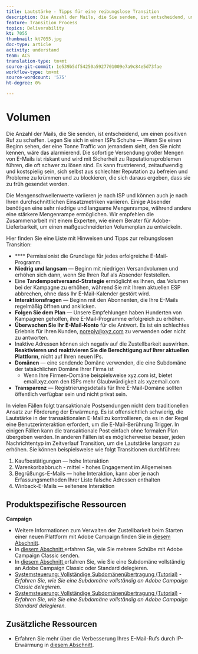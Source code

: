 ```yaml
---
title: Lautstärke - Tipps für eine reibungslose Transition
description: Die Anzahl der Mails, die Sie senden, ist entscheidend, um einen positiven Ruf zu schaffen. Erfahren Sie, was Sie mit der Transition gut machen können.
feature: Transition Process
topics: Deliverability
kt: 7055
thumbnail: kt7055.jpg
doc-type: article
activity: understand
team: ACS
translation-type: tm+mt
source-git-commit: 1e539b5df54250a5927701009e7a9c84e5d73fae
workflow-type: tm+mt
source-wordcount: '575'
ht-degree: 0%

---
```



# Volumen

Die Anzahl der Mails, die Sie senden, ist entscheidend, um einen positiven Ruf zu schaffen. Legen Sie sich in einen ISPs Schuhe — Wenn Sie einen Beginn sehen, der eine Tonne Traffic von jemandem sieht, den Sie nicht kennen, wäre das alarmierend. Die sofortige Versendung großer Mengen von E-Mails ist riskant und wird mit Sicherheit zu Reputationsproblemen führen, die oft schwer zu lösen sind. Es kann frustrierend, zeitaufwendig und kostspielig sein, sich selbst aus schlechter Reputation zu befreien und Probleme zu krümmen und zu blockieren, die sich daraus ergeben, dass sie zu früh gesendet werden.

Die Mengenschwellenwerte variieren je nach ISP und können auch je nach Ihren durchschnittlichen Einsatzmetriken variieren. Einige Absender benötigen eine sehr niedrige und langsame Mengenrampe, während andere eine stärkere Mengenrampe ermöglichen. Wir empfehlen die Zusammenarbeit mit einem Experten, wie einem Berater für Adobe-Lieferbarkeit, um einen maßgeschneiderten Volumenplan zu entwickeln.

Hier finden Sie eine Liste mit Hinweisen und Tipps zur reibungslosen Transition:

* **** Permissionist die Grundlage für jedes erfolgreiche E-Mail-Programm.
* **Niedrig und langsam** — Beginn mit niedrigen Versandvolumen und erhöhen sich dann, wenn Sie Ihren Ruf als Absender feststellen.
* Eine **Tandempostversand-Strategie** ermöglicht es Ihnen, das Volumen bei der Kampagne zu erhöhen, während Sie mit Ihrem aktuellen ESP abbrechen, ohne dass Ihr E-Mail-Kalender gestört wird.
* **Interaktionsfragen** — Beginn mit den Abonnenten, die Ihre E-Mails regelmäßig öffnen und anklicken.
* **Folgen Sie dem Plan** — Unsere Empfehlungen haben Hunderten von Kampagnen geholfen, ihre E-Mail-Programme erfolgreich zu erhöhen.
* **Überwachen Sie Ihr E-Mail-Konto** für die Antwort. Es ist ein schlechtes Erlebnis für Ihren Kunden, noreply@xyz.com zu verwenden oder nicht zu antworten.
* Inaktive Adressen können sich negativ auf die Zustellbarkeit auswirken. **Reaktivieren und reaktivieren Sie die Berechtigung auf Ihrer aktuellen Plattform**, nicht auf Ihren neuen IPs.
* **Domänen** — eine sendende Domäne verwenden, die eine Subdomäne der tatsächlichen Domäne Ihrer Firma ist
   * Wenn Ihre Firmen-Domäne beispielsweise xyz.com ist, bietet email.xyz.com den ISPs mehr Glaubwürdigkeit als xyzemail.com
* **Transparenz** — Registrierungsdetails für Ihre E-Mail-Domäne sollten öffentlich verfügbar sein und nicht privat sein.

In vielen Fällen folgt transaktionale Postsendungen nicht dem traditionellen Ansatz zur Förderung der Erwärmung. Es ist offensichtlich schwierig, die Lautstärke in der transaktionalen E-Mail zu kontrollieren, da es in der Regel eine Benutzerinteraktion erfordert, um die E-Mail-Berührung Trigger. In einigen Fällen kann die transaktionale Post einfach ohne formalen Plan übergeben werden. In anderen Fällen ist es möglicherweise besser, jeden Nachrichtentyp im Zeitverlauf Transition, um die Lautstärke langsam zu erhöhen. Sie können beispielsweise wie folgt Transitionen durchführen:

1. Kaufbestätigungen — hohe Interaktion
2. Warenkorbabbruch - mittel - hohes Engagement im Allgemeinen
3. Begrüßungs-E-Mails — hohe Interaktion, kann aber je nach Erfassungsmethoden Ihrer Liste falsche Adressen enthalten
4. Winback-E-Mails — seltenere Interaktion

## Produktspezifische Ressourcen

**Campaign**

* Weitere Informationen zum Verwalten der Zustellbarkeit beim Starten einer neuen Plattform mit Adobe Campaign finden Sie in [diesem Abschnitt](/help/additional-resources/ac-starting-new-platform.md).
* In [diesem Abschnitt ](https://experienceleague.adobe.com/docs/campaign-classic/using/sending-messages/key-steps-when-creating-a-delivery/steps-sending-the-delivery.html#sending-using-multiple-waves) erfahren Sie, wie Sie mehrere Schübe mit Adobe Campaign Classic senden.
* In [diesem Abschnitt ](/help/additional-resources/ac-domain-name-setup.md) erfahren Sie, wie Sie eine Subdomäne vollständig an Adobe Campaign Classic oder Standard delegieren.
* [Systemsteuerung: Vollständige Subdomänenübertragung (Tutorial)](https://experienceleague.corp.adobe.com/docs/campaign-classic-learn/control-panel/subdomains-and-certificates/subdomain-delegation.html)  -  *Erfahren Sie, wie Sie eine Subdomäne vollständig an Adobe Campaign Classic delegieren.*
* [Systemsteuerung: Vollständige Subdomänenübertragung (Tutorial)](https://experienceleague.corp.adobe.com/docs/campaign-standard-learn/control-panel/subdomains-and-certificates/subdomain-delegation.html)  -  *Erfahren Sie, wie Sie eine Subdomäne vollständig an Adobe Campaign Standard delegieren.*

## Zusätzliche Ressourcen

* Erfahren Sie mehr über die Verbesserung Ihres E-Mail-Rufs durch IP-Erwärmung in [diesem Abschnitt](/help/additional-resources/increase-reputation-with-ip-warming.md).
